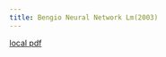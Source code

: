 ```yaml
---
title: Bengio Neural Network Lm(2003)
---
```


[local pdf](../../../pdfs/2003-bengio-neural-network-LM.pdf)